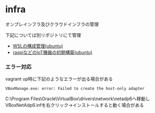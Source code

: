 # infra
オンプレインフラ及びクラウドインフラの管理

下記については別リポジトリにて管理
* [WSLの構成管理(ubuntu)](https://github.com/toshi-click/ansible_for_wsl)
* [raspiなどのIoT機器の初期構築(ubuntu)](https://github.com/toshi-click/server-init)


### エラー対応
vagrant up時に下記のようなエラーが出る場合がある
```shell
VBoxManage.exe: error: Failed to create the host-only adapter
```
C:\Program Files\Oracle\VirtualBox\drivers\network\netadp6へ移動しVBoxNetAdp6.infを右クリック→インストールすると動く場合がある
